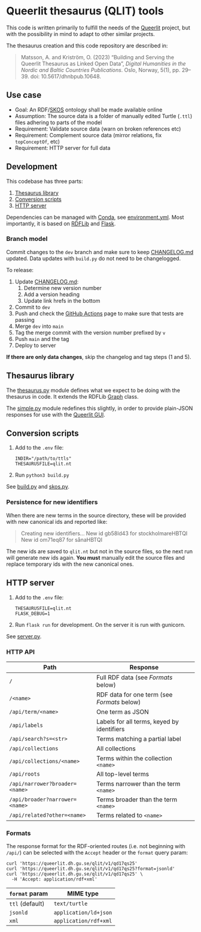 # Queerlit thesaurus (QLIT) tools

This code is written primarily to fulfill the needs of the [Queerlit](https://queerlit.dh.gu.se/) project, but with the possibility in mind to adapt to other similar projects.

The thesaurus creation and this code repository are described in:

> Matsson, A. and Kriström, O. (2023) “Building and Serving the Queerlit Thesaurus as Linked Open Data”, _Digital Humanities in the Nordic and Baltic Countries Publications_. Oslo, Norway, 5(1), pp. 29–39. doi: 10.5617/dhnbpub.10648.

## Use case

- Goal: An RDF/[SKOS](https://www.w3.org/2004/02/skos/) ontology shall be made available online
- Assumption: The source data is a folder of manually edited Turtle (`.ttl`) files adhering to parts of the model
- Requirement: Validate source data (warn on broken references etc)
- Requirement: Complement source data (mirror relations, fix `topConceptOf`, etc)
- Requirement: HTTP server for full data

## Development

This codebase has three parts:

1. [Thesaurus library](#thesaurus-library)
2. [Conversion scripts](#conversion-scripts)
3. [HTTP server](#http-server)

Dependencies can be managed with [Conda](https://docs.conda.io/en/latest/), see [environment.yml](./environment.yml). Most importantly, it is based on [RDFLib](https://rdflib.readthedocs.io/en/stable/) and [Flask](https://flask.palletsprojects.com/en/2.1.x/).

### Branch model

Commit changes to the `dev` branch and make sure to keep [CHANGELOG.md](CHANGELOG.md) updated. Data updates with `build.py` do not need to be changelogged.

To release:

1. Update [CHANGELOG.md](CHANGELOG.md):
   1. Determine new version number
   2. Add a version heading
   3. Update link hrefs in the bottom
2. Commit to `dev`
3. Push and check the [GitHub Actions](https://github.com/gu-gridh/queerlit-terms/actions) page to make sure that tests are passing
4. Merge `dev` into `main`
5. Tag the merge commit with the version number prefixed by `v`
6. Push `main` and the tag
7. Deploy to server

**If there are only data changes**, skip the changelog and tag steps (1 and 5).

## Thesaurus library

The [thesaurus.py](qlit/thesaurus.py) module defines what we expect to be doing with the thesaurus in code. It extends the RDFLib [Graph](https://rdflib.readthedocs.io/en/stable/apidocs/rdflib.html#rdflib.graph.Graph) class.

The [simple.py](qlit/simple.py) module redefines this slightly, in order to provide plain-JSON responses for use with the [Queerlit GUI](https://github.com/CDH-DevTeam/queerlit-gui).

## Conversion scripts

1. Add to the `.env` file:
   ```
   INDIR="/path/to/ttls"
   THESAURUSFILE=qlit.nt
   ```
2. Run `python3 build.py`

See [build.py](build.py) and [skos.py](qlit/skos.py).

### Persistence for new identifiers

When there are new terms in the source directory, these will be provided with new canonical ids and reported like:

> Creating new identifiers...
> New id gb58ld43 for stockholmareHBTQI
> New id om71eq87 for sånaHBTQI

The new ids are saved to `qlit.nt` but not in the source files, so the next run will generate new ids again. **You must** manually edit the source files and replace temporary ids with the new canonical ones.

## HTTP server

1. Add to the `.env` file:
   ```
   THESAURUSFILE=qlit.nt
   FLASK_DEBUG=1
   ```
2. Run `flask run` for development. On the server it is run with gunicorn.

See [server.py](qlit/server.py).

### HTTP API

| Path                           | Response                                    |
| ------------------------------ | ------------------------------------------- |
| `/`                            | Full RDF data (see _Formats_ below)         |
| `/<name>`                      | RDF data for one term (see _Formats_ below) |
| `/api/term/<name>`             | One term as JSON                            |
| `/api/labels`                  | Labels for all terms, keyed by identifiers  |
| `/api/search?s=<str>`          | Terms matching a partial label              |
| `/api/collections`             | All collections                             |
| `/api/collections/<name>`      | Terms within the collection `<name>`        |
| `/api/roots`                   | All top-level terms                         |
| `/api/narrower?broader=<name>` | Terms narrower than the term `<name>`       |
| `/api/broader?narrower=<name>` | Terms broader than the term `<name>`        |
| `/api/related?other=<name>`    | Terms related to `<name>`                   |

### Formats

The response format for the RDF-oriented routes (i.e. not beginning with `/api/`) can be selected with the `Accept` header or the `format` query param:

```
curl 'https://queerlit.dh.gu.se/qlit/v1/qd17qs25'
curl 'https://queerlit.dh.gu.se/qlit/v1/qd17qs25?format=jsonld'
curl 'https://queerlit.dh.gu.se/qlit/v1/qd17qs25' \
  -H 'Accept: application/rdf+xml'
```

| `format` param  | MIME type             |
| --------------- | --------------------- |
| `ttl` (default) | `text/turtle`         |
| `jsonld`        | `application/ld+json` |
| `xml`           | `application/rdf+xml` |
